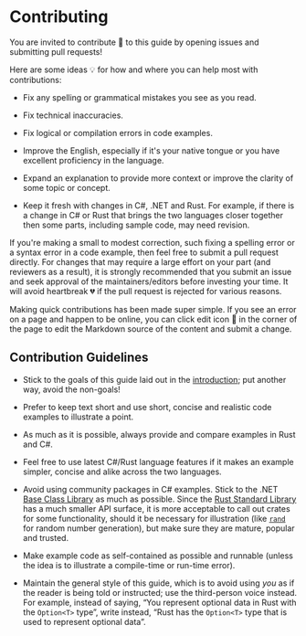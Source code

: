 # Contributing

You are invited to contribute 💖 to this guide by opening issues and
submitting pull requests!

Here are some ideas 💡 for how and where you can help most with
contributions:

- Fix any spelling or grammatical mistakes you see as you read.

- Fix technical inaccuracies.

- Fix logical or compilation errors in code examples.

- Improve the English, especially if it's your native tongue or you have
  excellent proficiency in the language.

- Expand an explanation to provide more context or improve the clarity of some
  topic or concept.

- Keep it fresh with changes in C#, .NET and Rust. For example, if there is a
  change in C# or Rust that brings the two languages closer together then some
  parts, including sample code, may need revision.

If you're making a small to modest correction, such fixing a spelling error or
a syntax error in a code example, then feel free to submit a pull request
directly. For changes that may require a large effort on your part (and
reviewers as a result), it is strongly recommended that you submit an issue
and seek approval of the maintainers/editors before investing your time. It
will avoid heartbreak 💔 if the pull request is rejected for various reasons.

Making quick contributions has been made super simple. If you see an error on
a page and happen to be online, you can click edit icon 📝 in the corner of
the page to edit the Markdown source of the content and submit a change.

## Contribution Guidelines

- Stick to the goals of this guide laid out in the [introduction]; put another
  way, avoid the non-goals!

- Prefer to keep text short and use short, concise and realistic code examples
  to illustrate a point.

- As much as it is possible, always provide and compare examples in Rust and
  C#.

- Feel free to use latest C#/Rust language features if it makes an example
  simpler, concise and alike across the two languages.

- Avoid using community packages in C# examples. Stick to the .NET [Base Class
  Library] as much as possible. Since the [Rust Standard Library] has a much
  smaller API surface, it is more acceptable to call out crates for some
  functionality, should it be necessary for illustration (like [`rand`][rand]
  for random number generation), but make sure they are mature, popular and
  trusted.

- Make example code as self-contained as possible and runnable (unless the
  idea is to illustrate a compile-time or run-time error).

- Maintain the general style of this guide, which is to avoid using _you_ as
  if the reader is being told or instructed; use the third-person voice
  instead. For example, instead of saying, &ldquo;You represent optional data
  in Rust with the `Option<T>` type&rdquo;, write instead, &ldquo;Rust has the
  `Option<T>` type that is used to represent optional data&rdquo;.

  [introduction]: introduction.md
  [Base Class Library]: https://learn.microsoft.com/en-us/dotnet/standard/framework-libraries#base-class-library
  [Rust Standard Library]: https://doc.rust-lang.org/std/
  [rand]: https://docs.rs/rand/latest/rand/
